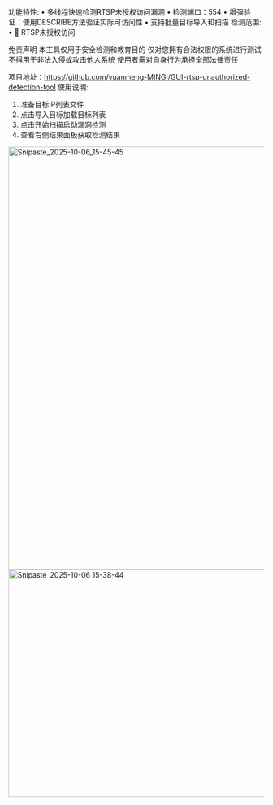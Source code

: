 功能特性:
• 多线程快速检测RTSP未授权访问漏洞
• 检测端口：554
• 增强验证：使用DESCRIBE方法验证实际可访问性
• 支持批量目标导入和扫描
检测范围:
• 🔴 RTSP未授权访问

免责声明
本工具仅用于安全检测和教育目的
仅对您拥有合法权限的系统进行测试
不得用于非法入侵或攻击他人系统
使用者需对自身行为承担全部法律责任

项目地址：https://github.com/yuanmeng-MINGI/GUI-rtsp-unauthorized-detection-tool
使用说明:
1. 准备目标IP列表文件
2. 点击导入目标加载目标列表
3. 点击开始扫描启动漏洞检测
4. 查看右侧结果面板获取检测结果
<img width="1200" height="833" alt="Snipaste_2025-10-06_15-45-45" src="https://github.com/user-attachments/assets/8e3ba5da-6a17-4532-85f9-80cd1dbcea49" />
<img width="797" height="448" alt="Snipaste_2025-10-06_15-38-44" src="https://github.com/user-attachments/assets/1272e792-a883-477f-82e5-98b8823f5f05" />
